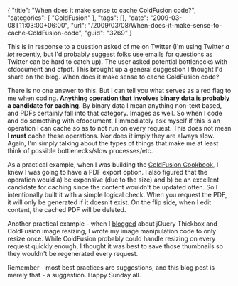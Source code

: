 {
	"title": "When does it make sense to cache ColdFusion code?",
	"categories": [
		"ColdFusion"
	],
	"tags": [],
	"date": "2009-03-08T11:03:00+06:00",
	"url": "/2009/03/08/When-does-it-make-sense-to-cache-ColdFusion-code",
	"guid": "3269"
}

This is in response to a question asked of me on Twitter (I'm using Twitter <i>a lot</i> recently, but I'd probably suggest folks use emails for questions as Twitter can be hard to catch up). The user asked potential bottlenecks with cfdocument and cfpdf. This brought up a general suggestion I thought I'd share on the blog. When does it make sense to cache ColdFusion code?
<!--more-->
There is no one answer to this. But I can tell you what serves as a red flag to me when coding. <b>Anything operation that involves binary data is probably a candidate for caching.</b> By binary data I mean anything non-text based, and PDFs certainly fall into that category. Images as well. So when I code and do something with cfdocument, I immediately ask myself if this is an operation I can cache so as to not run on every request. This does not mean I <b>must</b> cache these operations. Nor does it imply they are always slow. Again, I'm simply talking about the types of things that make me at least think of possible bottlenecks/slow processes/etc. 

As a practical example, when I was building the <a href="http://www.coldfusioncookbook.com">ColdFusion Cookbook</a>, I knew I was going to have a PDF export option. I also figured that the operation would a) be expensive (due to the size) and b) be an excellent candidate for caching since the content wouldn't be updated often. So I intentionally built it with a simple logical check. When you request the PDF, it will only be generated if it doesn't exist. On the flip side, when I edit content, the cached PDF will be deleted. 

Another practical example - when I <a href="http://www.raymondcamden.com/index.cfm/2009/2/17/jQuery-Thickbox-and-ColdFusion-Dynamic-Image-Resizing">blogged</a> about jQuery Thickbox and ColdFusion image resizing, I wrote my image manipulation code to only resize once. While ColdFusion probably could handle resizing on every request quickly enough, I thought it was best to save those thumbnails so they wouldn't be regenerated every request.

Remember - most best practices are suggestions, and this blog post is merely that - a suggestion. Happy Sunday all.